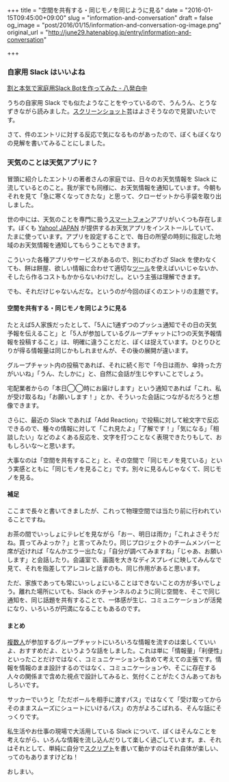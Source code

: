 +++
title = "空間を共有する・同じモノを同じように見る"
date = "2016-01-15T09:45:00+09:00"
slug = "information-and-conversation"
draft = false
og_image = "post/2016/01/15/information-and-conversation-og-image.png"
original_url = "http://june29.hatenablog.jp/entry/information-and-conversation"

+++

<h3>自家用 Slack はいいよね</h3>

<p><a href="http://blog.8arrow.org/entry/2016/01/13/183349">割と本気で家庭用Slack Botを作ってみた - 八発白中</a></p>

<p>うちの自家用 Slack でも似たようなことをやっているので、うんうん、とうなずきながら読みました。<a class="keyword" href="http://d.hatena.ne.jp/keyword/%A5%B9%A5%AF%A5%EA%A1%BC%A5%F3%A5%B7%A5%E7%A5%C3%A5%C8">スクリーンショット</a>芸はよさそうなので見習いたいです。</p>

<p>さて、件のエントリに対する反応で気になるものがあったので、ぼくもぼくなりの見解を書いてみることにしました。</p>

<h3>天気のことは天気アプリに？</h3>

<p>冒頭に紹介したエントリの著者さんの家庭では、日々のお天気情報を Slack に流しているとのこと。我が家でも同様に、お天気情報を通知しています。今朝もそれを見て「急に寒くなってきたな」と思って、クローゼットから手袋を取り出しました。</p>

<p>世の中には、天気のことを専門に扱う<a class="keyword" href="http://d.hatena.ne.jp/keyword/%A5%B9%A5%DE%A1%BC%A5%C8%A5%D5%A5%A9%A5%F3">スマートフォン</a>アプリがいくつも存在します。ぼくも <a class="keyword" href="http://d.hatena.ne.jp/keyword/Yahoo%21%20JAPAN">Yahoo! JAPAN</a> が提供するお天気アプリをインストールしていて、たまに使っています。アプリを設定することで、毎日の所望の時刻に指定した地域のお天気情報を通知してもらうこともできます。</p>

<p>こういった各種アプリやサービスがあるので、別にわざわざ Slack を使わなくても、餅は餅屋、欲しい情報に合わせて適切な<a class="keyword" href="http://d.hatena.ne.jp/keyword/%A5%C4%A1%BC%A5%EB">ツール</a>を使えばいいじゃないか、そしたら作るコストもかからないわけだし。という主張は理解できます。</p>

<p>でも、それだけじゃないんだな。というのが今回のぼくのエントリの主題です。</p>

<h4>空間を共有する・同じモノを同じように見る</h4>

<p>たとえば5人家族だったとして、「5人に1通ずつのプッシュ通知でその日の天気予報を伝えること」と「5人が参加しているグループチャットに1つの天気予報情報を投稿すること」は、明確に違うことだと、ぼくは捉えています。ひとりひとりが得る情報量は同じかもしれませんが、その後の展開が違います。</p>

<p>グループチャット内の投稿であれば、それに続く形で「今日は雨か、傘持った方がいいね」「うん、たしかに」と、自然に会話が生じやすいことでしょう。</p>

<p>宅配業者からの「本日◯◯時にお届けします」という通知であれば「これ、私が受け取るね」「お願いします！」とか、そういった会話につながるだろうと想像できます。</p>

<p>さらに、最近の Slack であれば「Add Reaction」で投稿に対して絵文字で反応できるので、種々の情報に対して「これ見たよ」「了解です！」「気になる」「相談したい」などのよくある反応を、文字を打つことなく表現できたりもして、おもしろいな〜と思います。</p>

<p>大事なのは「空間を共有すること」と、その空間で「同じモノを見ている」という実感とともに「同じモノを見ること」です。別々に見るんじゃなくて、同じモノを見る。</p>

<h4>補足</h4>

<p>ここまで長々と書いてきましたが、これって物理空間では当たり前に行われていることですね。</p>

<p>お茶の間でいっしょにテレビを見ながら「おー、明日は雨か」「これよさそうだね。買ってみよっか？」と言ってみたり。同じプロジェクトのチームメンバーと席が近ければ「なんかエラー出たな」「自分が調べてみますね」「じゃあ、お願いします」と会話したり。会議室で、画面を大きなディスプレイに映してみんなで見て、それを指差してアレコレと話すのも、同じ作用があると思います。</p>

<p>ただ、家族であっても常にいっしょにいることはできないことの方が多いでしょう。離れた場所にいても、Slack のチャンネルのように同じ空間を、そこで同じ通知を、同じ話題を共有することで、一体感が生じ、コミュニケーションが活発になり、いろいろが円満になることもあるのです。</p>

<h4>まとめ</h4>

<p><a class="keyword" href="http://d.hatena.ne.jp/keyword/%CA%A3%BF%F4%BF%CD">複数人</a>が参加するグループチャットにいろいろな情報を流すのは楽しくていいよ、おすすめだよ、というような話をしました。これは単に「情報量」「利便性」といったことだけではなく、コミュニケーションも含めて考えての主張です。情報を情報のまま設計するのではなく、コミュニケーションや、そこに存在する人々の関係まで含めた視点で設計してみると、気付くことがたくさんあっておもしろいです。</p>

<p>サッカーでいうと「ただボールを相手に渡すパス」ではなくて「受け取ってからそのままスムーズにシュートにいけるパス」の方がよろこばれる、そんな話にそっくりです。</p>

<p>私生活やお仕事の現場で大活用している Slack について、ぼくはそんなことを考えながら、いろんな情報を流し込んだりして楽しく過ごしています。ま、それはそれとして、単純に自分で<a class="keyword" href="http://d.hatena.ne.jp/keyword/%A5%B9%A5%AF%A5%EA%A5%D7%A5%C8">スクリプト</a>を書いて動かすのはそれ自体が楽しい、ってのもありますけどね！</p>

<p>おしまい。</p>